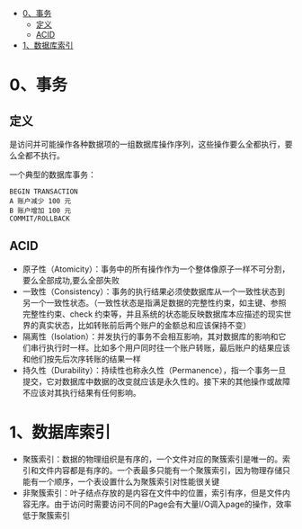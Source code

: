 - [0、事务](#0事务)
  - [定义](#定义)
  - [ACID](#acid)
- [1、数据库索引](#1数据库索引)

# 0、事务
## 定义
是访问并可能操作各种数据项的一组数据库操作序列，这些操作要么全都执行，要么全都不执行。

一个典型的数据库事务：
```
BEGIN TRANSACTION
A 账户减少 100 元
B 账户增加 100 元
COMMIT/ROLLBACK
```

## ACID
* 原子性（Atomicity）：事务中的所有操作作为一个整体像原子一样不可分割，要么全部成功,要么全部失败
* 一致性（Consistency）：事务的执行结果必须使数据库从一个一致性状态到另一个一致性状态。（一致性状态是指满足数据的完整性约束，如主键、参照完整性约束、check 约束等，并且系统的状态能反映数据库本应描述的现实世界的真实状态，比如转账前后两个账户的金额总和应该保持不变）
* 隔离性（Isolation）：并发执行的事务不会相互影响，其对数据库的影响和它们串行执行时一样。比如多个用户同时往一个账户转账，最后账户的结果应该和他们按先后次序转账的结果一样
* 持久性（Durability）：持续性也称永久性（Permanence），指一个事务一旦提交，它对数据库中数据的改变就应该是永久性的。接下来的其他操作或故障不应该对其执行结果有任何影响。

# 1、数据库索引
* 聚簇索引：数据的物理组织是有序的，一个文件对应的聚簇索引是唯一的。索引和文件内容都是有序的。一个表最多只能有一个聚簇索引，因为物理存储只能有一个顺序，一个表设置什么为聚簇索引对性能很关键
* 非聚簇索引：叶子结点存放的是内容在文件中的位置，索引有序，但是文件内容无序。由于访问时需要访问不同的Page会有大量I/O调入page的操作，效率低于聚簇索引